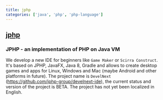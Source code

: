 ```yaml
---
title: jphp
categories: ['java', 'php', 'php-language']
---
```

## [jphp](https://github.com/jphp-group/jphp)

### JPHP - an implementation of PHP on Java VM


We develop a new IDE for beginners like `Game Maker` or `Scirra Construct`. It's based on JPHP, JavaFX, Java 8, Gradle and allows to create desktop games and apps for Linux, Windows and Mac (maybe Android and other platforms in future). The project name is `DevelNext` (https://github.com/jphp-group/develnext-ide), the current status and version of the project is BETA. The project has not yet been localized in English. 
